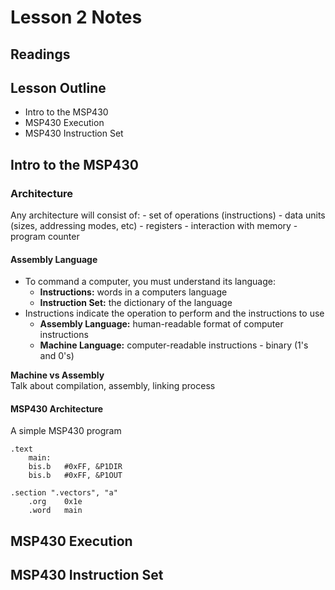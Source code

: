 # Lesson 2 Notes

## Readings

## Lesson Outline
- Intro to the MSP430
- MSP430 Execution
- MSP430 Instruction Set

## Intro to the MSP430

### Architecture
Any architecture will consist of:
    - set of operations (instructions)
    - data units (sizes, addressing modes, etc)
    - registers
    - interaction with memory
    - program counter

#### Assembly Language
- To command a computer, you must understand its language:
    - **Instructions:** words in a computers language
    - **Instruction Set:** the dictionary of the language
- Instructions indicate the operation to perform and the instructions to use
    - **Assembly Language:** human-readable format of computer instructions
    - **Machine Language:** computer-readable instructions - binary (1's and 0's)

**Machine vs Assembly**  
Talk about compilation, assembly, linking process

#### MSP430 Architecture
A simple MSP430 program
```
.text
    main:
    bis.b   #0xFF, &P1DIR
    bis.b   #0xFF, &P1OUT

.section ".vectors", "a"
    .org    0x1e
    .word   main
```

## MSP430 Execution

## MSP430 Instruction Set
